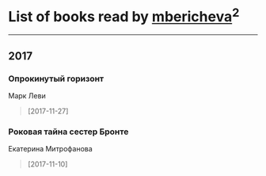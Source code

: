 # List of books read by [mbericheva](http://vk.com/id191788437)<sup>2</sup>
---

## 2017

### Опрокинутый горизонт
Марк Леви
> [2017-11-27] 


### Роковая тайна сестер Бронте
Екатерина Митрофанова
> [2017-11-10] 



